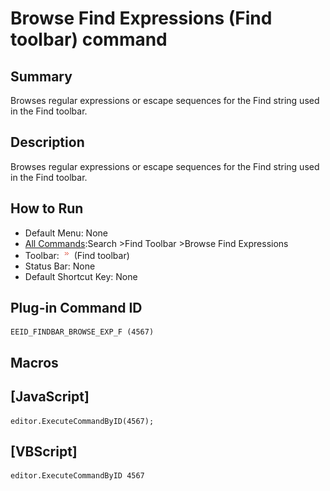 # Browse Find Expressions (Find toolbar) command

## Summary

Browses regular expressions or escape sequences for the Find string used in the Find toolbar.

## Description

Browses regular expressions or escape sequences for the Find string used in the Find toolbar.

## How to Run

- Default Menu: None
- [All Commands](../tools/all_commands):Search
\>Find Toolbar \>Browse Find Expressions
- Toolbar: ![](../../images/find_browse_exp.png) (Find toolbar)
- Status Bar: None
- Default Shortcut Key: None

## Plug-in Command ID

```
EEID_FINDBAR_BROWSE_EXP_F (4567)
```

## Macros

## \[JavaScript\]

```
editor.ExecuteCommandByID(4567);
```

## \[VBScript\]

```
editor.ExecuteCommandByID 4567
```
